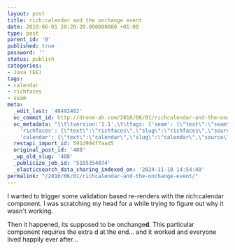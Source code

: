 ```yaml
---
layout: post
title: rich:calendar and the onchange event
date: 2010-06-01 20:20:20.000000000 +01:00
type: post
parent_id: '0'
published: true
password: ''
status: publish
categories:
- Java (EE)
tags:
- calendar
- richfaces
- seam
meta:
  _edit_last: '48492462'
  oc_commit_id: http://drone-ah.com/2010/06/01/richcalendar-and-the-onchange-event/1275423620
  oc_metadata: "{\t\tversion:'1.1',\t\ttags: {'seam': {\"text\":\"seam\",\"slug\":\"seam\",\"source\":null,\"bucketName\":\"current\",\"bucketPlacement\":\"auto\",\"_className\":\"Tag\"},
    'richfaces': {\"text\":\"richfaces\",\"slug\":\"richfaces\",\"source\":null,\"bucketName\":\"current\",\"bucketPlacement\":\"auto\",\"_className\":\"Tag\"},
    'calendar': {\"text\":\"calendar\",\"slug\":\"calendar\",\"source\":null,\"bucketName\":\"current\",\"bucketPlacement\":\"auto\",\"_className\":\"Tag\"}}\t}"
  restapi_import_id: 591d994f7aad5
  original_post_id: '408'
  _wp_old_slug: '408'
  _publicize_job_id: '5185354074'
  _elasticsearch_data_sharing_indexed_on: '2024-11-18 14:54:40'
permalink: "/2010/06/01/richcalendar-and-the-onchange-event/"
---
```


I wanted to trigger some validation based re-renders with the
rich:calendar component. I was scratching my head for a while trying to
figure out why it wasn\'t working.

Then it happened, its supposed to be onchange**d**. This particular
component requires the extra d at the end\... and it worked and everyone
lived happily ever after\...
